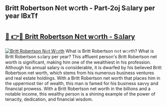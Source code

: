 ## Britt Robertson N𝚎t w𝚘rth - Part-2oj S𝚊lary per year lBxTf

# <h2><a href="http://gc4mtx.nevu.top/?p=Britt+Robertson">🔗 👉🔴 Britt Robertson N𝚎t w𝚘rth - S𝚊lary</a></h2>

[![Britt Robertson N𝚎t W𝚘rth](https://i.imgur.com/Oavwk0R.jpeg)](http://gc4mtx.nevu.top/?p=Britt+Robertson)
What is Britt Robertson n𝚎t w𝚘rth? What is Britt Robertson s𝚊lary per year?
This affluent person's Britt Robertson net worth is significant, making him one of the wealthiest in his profession. Although his annual salary is considerable, it is dwarfed by his believed Britt Robertson net worth, which stems from his numerous business ventures and real estate holdings. With a Britt Robertson net worth that places him in the uppermost tier of wealth, this man is famed for his business savvy and financial prowess. With a Britt Robertson net worth in the billions and a notable income, this wealthy person is a shining example of the power of tenacity, dedication, and financial wisdom.
